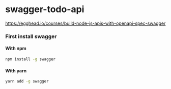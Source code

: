 # swagger-todo-api

https://egghead.io/courses/build-node-js-apis-with-openapi-spec-swagger

### First install swagger

#### With npm

```bash
npm install -g swagger
```
#### With yarn

```bash
yarn add -g swagger
```